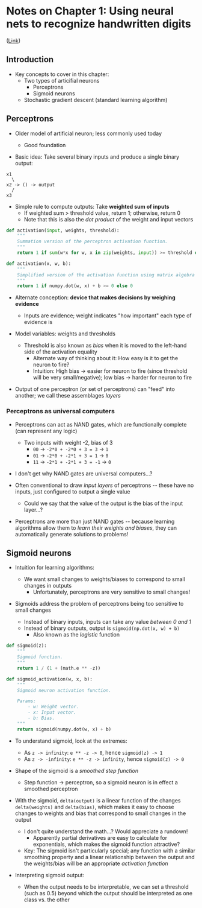 # Notes on Chapter 1: Using neural nets to recognize handwritten digits

([Link](http://neuralnetworksanddeeplearning.com/chap1.html))

## Introduction

- Key concepts to cover in this chapter:
    - Two types of articifial neurons
        - Perceptrons
        - Sigmoid neurons
    - Stochastic gradient descent (standard learning algorithm)

## Perceptrons

- Older model of artificial neuron; less commonly used today
    - Good foundation

- Basic idea: Take several binary inputs and produce a single binary output:

```
x1
  \
x2 -> () -> output
  /
x3
```

- Simple rule to compute outputs: Take **weighted sum of inputs**
    - If weighted sum > threshold value, return 1; otherwise, return 0
    - Note that this is also the _dot product_ of the weight and input vectors

```python
def activation(input, weights, threshold):
    """
    Summation version of the perceptron activation function.
    """
    return 1 if sum(w*x for w, x in zip(weights, input)) >= threshold else 0

def activation(x, w, b):
    """
    Simplified version of the activation function using matrix algebra and bias.
    """
    return 1 if numpy.dot(w, x) + b >= 0 else 0
```

- Alternate conception: **device that makes decisions by weighing evidence**
    - Inputs are evidence; weight indicates "how important" each type of
      evidence is

- Model variables: weights and thresholds
    - Threshold is also known as _bias_ when it is moved to the left-hand side
      of the activation equality
        - Alternate way of thinking about it: How easy is it to get the neuron
          to fire?
        - Intuition: High bias -> easier for neuron to fire (since threshold
          will be very small/negative); low bias -> harder for neuron to fire

- Output of one perceptron (or set of perceptrons) can "feed" into another; we
  call these assemblages _layers_

### Perceptrons as universal computers

- Perceptrons can act as NAND gates, which are functionally complete (can
  represent any logic)
    - Two inputs with weight -2, bias of 3
        - `00` -> `-2*0 + -2*0 + 3 = 3` -> `1`
        - `01` -> `-2*0 + -2*1 + 3 = 1` -> `0`
        - `11` -> `-2*1 + -2*1 + 3 = -1` -> `0`

- I don't get why NAND gates are universal computers...?

- Often conventional to draw _input layers_ of perceptrons -- these have no
  inputs, just configured to output a single value
    - Could we say that the value of the output is the bias of the input layer...?

- Perceptrons are more than just NAND gates -- because learning algorithms allow
  them to _learn their weights and biases_, they can automatically generate
  solutions to problems!

## Sigmoid neurons

- Intuition for learning algorithms:
    - We want small changes to weights/biases to correspond to small changes in
      outputs
        - Unfortunately, perceptrons are very sensitive to small changes!

- Sigmoids address the problem of perceptrons being too sensitive to small
  changes
    - Instead of binary inputs, inputs can take any value _between 0 and 1_
    - Instead of binary outputs, output is `sigmoid(np.dot(x, w) + b)`
        - Also known as the _logistic_ function

```python
def sigmoid(z):
    """
    Sigmoid function.
    """
    return 1 / (1 + (math.e ** -z))

def sigmoid_activation(w, x, b):
    """
    Sigmoid neuron activation function.

    Params:
        - w: Weight vector.
        - x: Input vector.
        - b: Bias.
    """
    return sigmoid(numpy.dot(w, x) + b)
```

- To understand sigmoid, look at the extremes:
    - As `z -> infinity`: `e ** -z -> 0`, hence `sigmoid(z) -> 1`
    - As `z -> -infinity`: `e ** -z -> infinity`, hence `sigmoid(z) -> 0`

- Shape of the sigmoid is a _smoothed step function_
    - Step function -> perceptron, so a sigmoid neuron is in effect a smoothed
    perceptron

- With the sigmoid, `delta(output)` is a linear function of the changes `delta(weights)` and
  `delta(bias)`, which makes it easy to choose changes to weights and bias that
  correspond to small changes in the output
    - I don't quite understand the math...? Would appreciate a rundown!
        - Apparently partial derivatives are easy to calculate for exponentials,
          which makes the sigmoid function attractive?
    - Key: The sigmoid isn't particularly special; any function with
      a similar smoothing property and a linear relationship between the output
      and the weights/bias will be an appropriate _activation function_

- Interpreting sigmoid output:
    - When the output needs to be interpretable, we can set a threshold (such as
      0.5) beyond which the output should be interpreted as one class vs. the
      other
